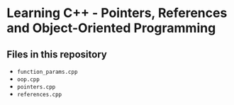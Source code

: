 # Learning C++ - Pointers, References and Object-Oriented Programming

## Files in this repository

- `function_params.cpp`
- `oop.cpp`
- `pointers.cpp`
- `references.cpp`

